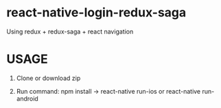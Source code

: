 # react-native-login-redux-saga
Using  redux + redux-saga + react navigation
# USAGE

1. Clone or download zip

2. Run command: npm install -> react-native run-ios or react-native run-android
